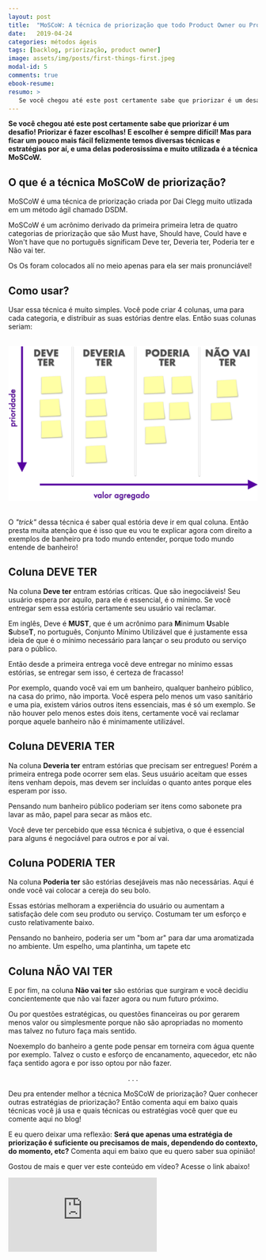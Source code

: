 ```yaml
---
layout: post
title:  "MoSCoW: A técnica de priorização que todo Product Owner ou Product Manager Ágil deve saber!"
date:   2019-04-24
categories: métodos ágeis
tags: [backlog, priorização, product owner]
image: assets/img/posts/first-things-first.jpeg
modal-id: 5
comments: true
ebook-resume:
resumo: >
   Se você chegou até este post certamente sabe que priorizar é um desafio! Priorizar é fazer escolhas! E escolher é sempre difícil! Mas para ficar um pouco mais fácil felizmente temos diversas técnicas e estratégias por aí, e uma delas, poderosissíma e muito utilizada é a técnica MoSCoW.
---
```


**Se você chegou até este post certamente sabe que priorizar é um desafio! Priorizar é fazer escolhas! E escolher é sempre difícil! Mas para ficar um pouco mais fácil felizmente temos diversas técnicas e estratégias por aí, e uma delas poderosissíma e muito utilizada é a técnica MoSCoW.**

## O que é a técnica MoSCoW de priorização?
MoSCoW é uma técnica de priorização criada por Dai Clegg muito utlizada em um método ágil chamado DSDM.

MoSCoW é um acrônimo derivado da primeira primeira letra de quatro categorias de priorização que são Must have, Should have, Could have e Won't have que no português significam Deve ter, Deveria ter, Poderia ter e Não vai ter.

Os Os foram colocados alí no meio apenas para ela ser mais pronunciável!

## Como usar?
Usar essa técnica é muito simples. Você pode criar 4 colunas, uma para cada categoria, e distribuir as suas estórias dentre elas. Então suas colunas seriam:

<br />
<center>
		<img src="/assets/img/posts/moscow.png" class="post-image-content" />
</center>
<br />

O _"trick"_ dessa técnica é saber qual estória deve ir em qual coluna. Então presta muita atenção que é isso que eu vou te explicar agora com direito a exemplos de banheiro pra todo mundo entender, porque todo mundo entende de banheiro!


## Coluna DEVE TER
Na coluna **Deve ter** entram estórias críticas. Que são inegociáveis! Seu usuário espera por aquilo, para ele é essencial, é o mínimo. Se você entregar sem essa estória certamente seu usuário vai reclamar.

Em inglês, Deve é **MUST**, que é um acrônimo para **M**inimum **U**sable **S**ubse**T**, no português, Conjunto Mínimo Utilizável que é justamente essa ideia de que é o mínimo necessário para lançar o seu produto ou serviço para o público.

Então desde a primeira entrega você deve entregar no mínimo essas estórias, se entregar sem isso, é certeza de fracasso!

Por exemplo, quando você vai em um banheiro, qualquer banheiro público, na casa do primo, não importa. Você espera pelo menos um vaso sanitário e uma pia, existem vários outros itens essenciais, mas é só um exemplo. Se não houver pelo menos estes dois itens, certamente você vai reclamar porque aquele banheiro não é minimamente utilizável.


## Coluna DEVERIA TER
Na coluna **Deveria ter** entram estórias que precisam ser entregues! Porém a primeira entrega pode ocorrer sem elas. Seus usuário aceitam que esses itens venham depois, mas devem ser incluídas o quanto antes porque eles esperam por isso.

Pensando num banheiro público poderiam ser itens como sabonete pra lavar as mão, papel para secar as mãos etc.

Você deve ter percebido que essa técnica é subjetiva, o que é essencial para alguns é negociável para outros e por aí vai.


## Coluna PODERIA TER
Na coluna **Poderia ter** são estórias desejáveis mas não necessárias. Aqui é onde você vai colocar a cereja do seu bolo.

Essas estórias melhoram a experiência do usuário ou aumentam a satisfação dele com seu produto ou serviço. Costumam ter um esforço e custo relativamente baixo.

Pensando no banheiro, poderia ser um "bom ar" para dar uma aromatizada no ambiente. Um espelho, uma plantinha, um tapete etc


## Coluna NÃO VAI TER
E por fim, na coluna **Não vai ter** são estórias que surgiram e você decidiu concientemente que não vai fazer agora ou num futuro próximo.

Ou por questões estratégicas, ou questões financeiras ou por gerarem menos valor ou simplesmente porque não são apropriadas no momento mas talvez no futuro faça mais sentido.

Noexemplo do banheiro a gente pode pensar em torneira com água quente por exemplo. Talvez o custo e esforço de encanamento, aquecedor, etc não faça sentido agora e por isso optou por não fazer.

<p><center>. . .</center></p>

Deu pra entender melhor a técnica MoSCoW de priorização? Quer conhecer outras estratégias de priorização? Então comenta aqui em baixo quais técnicas você já usa e quais técnicas ou estratégias você quer que eu comente aqui no blog!

E eu quero deixar uma reflexão: <b>Será que apenas uma estratégia de priorização é suficiente ou precisamos de mais, dependendo do contexto, do momento, etc?</b> Comenta aqui em baixo que eu quero saber sua opinião!

Gostou de mais e quer ver este conteúdo em vídeo? Acesse o link abaixo!

<div class="row">
  <div class="col-md-2"></div>
  <div class="col-md-8">
      <div class="portfolio-item">
        <div class="video-container">
          <iframe src="https://www.youtube.com/embed/OOux_bS40pk" frameborder="0" allow="accelerometer; autoplay; encrypted-media; gyroscope; picture-in-picture" allowfullscreen></iframe>
        </div>
      </div>
  </div>
  <div class="col-md-2"></div>
</div>